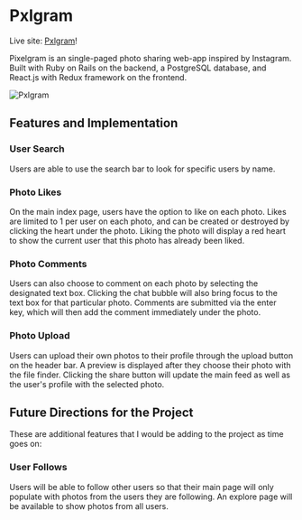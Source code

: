 # Pxlgram

Live site: [Pxlgram](http://pxlgram.herokuapp.com)!

Pixelgram is an single-paged photo sharing web-app inspired by Instagram. Built with Ruby on Rails on the backend,
a PostgreSQL database, and React.js with Redux framework on the frontend.

![Pxlgram](./assets/images/readme/pxlgram.gif)

## Features and Implementation

### User Search

Users are able to use the search bar to look for specific users by name.

### Photo Likes

On the main index page, users have the option to like on each photo.
Likes are limited to 1 per user on each photo, and can be created or destroyed by clicking the
heart under the photo. Liking the photo will display a red heart to show the
current user that this photo has already been liked.

### Photo Comments

Users can also choose to comment on each photo by selecting the designated
text box. Clicking the chat bubble will also bring focus to the text box for that
particular photo. Comments are submitted via the enter key, which will then add the
comment immediately under the photo.

### Photo Upload

Users can upload their own photos to their profile through the upload button on the header bar. A
preview is displayed after they choose their photo with the file finder. Clicking the share button
will update the main feed as well as the user's profile with the selected photo.

## Future Directions for the Project

These are additional features that I would be adding to the project as time goes on:

### User Follows

Users will be able to follow other users so that their main page will only populate
with photos from the users they are following. An explore page will be available to
show photos from all users.
